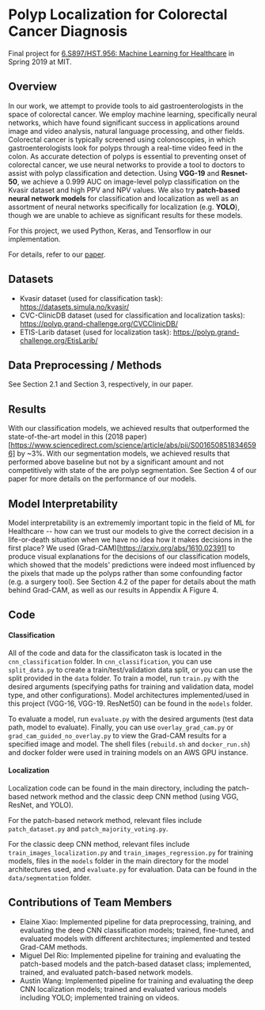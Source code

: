 # Polyp Localization for Colorectal Cancer Diagnosis

Final project for [6.S897/HST.956: Machine Learning for Healthcare](https://mlhc19mit.github.io/) in Spring 2019 at MIT.

## Overview
In our work, we attempt to provide tools to aid gastroenterologists in the space of colorectal cancer. We employ machine learning, specifically neural networks, which have found significant success in applications around image and video analysis, natural language processing, and other fields. Colorectal cancer is typically screened using colonoscopies, in which gastroenterologists look for polyps through a real-time video feed in the colon. As accurate detection of polyps is essential to preventing onset of colorectal cancer, we use neural networks to provide a tool to doctors to assist with polyp classification and detection. Using **VGG-19** and **Resnet-50**, we achieve a 0.999 AUC on image-level polyp classification on the Kvasir dataset and high PPV and NPV values. We also try **patch-based neural network models** for classification and localization as well as an assortment of neural networks specifically for localization (e.g. **YOLO**), though we are unable to achieve as significant results for these models.

For this project, we used Python, Keras, and Tensorflow in our implementation.

For details, refer to our [paper](https://github.com/atwang16/sp19-6s897-colon/blob/master/HST_956_Final_Project_Report.pdf).

## Datasets
- Kvasir dataset (used for classification task): https://datasets.simula.no/kvasir/
- CVC-ClinicDB dataset (used for classification and localization tasks): https://polyp.grand-challenge.org/CVCClinicDB/
- ETIS-Larib dataset (used for localization task): https://polyp.grand-challenge.org/EtisLarib/

## Data Preprocessing / Methods
See Section 2.1 and Section 3, respectively, in our paper.

## Results
With our classification models, we achieved results that outperformed the state-of-the-art model in this (2018 paper)[https://www.sciencedirect.com/science/article/abs/pii/S0016508518346596] by ~3%. With our segmentation models, we achieved results that performed above baseline but not by a significant amount and not competitively with state of the are polyp segmentation. See Section 4 of our paper for more details on the performance of our models.

## Model Interpretability
Model interpretability is an extrememly important topic in the field of ML for Healthcare -- how can we trust our models to give the correct decision in a life-or-death situation when we have no idea how it makes decisions in the first place? We used (Grad-CAM)[https://arxiv.org/abs/1610.02391] to produce visual explanations for the decisions of our classification models, which showed that the models' predictions were indeed most influenced by the pixels that made up the polyps rather than some confounding factor (e.g. a surgery tool). See Section 4.2 of the paper for details about the math behind Grad-CAM, as well as our results in Appendix A Figure 4.

## Code

#### Classification
All of the code and data for the classificaton task is located in the `cnn_classification` folder. In `cnn_classification`, you can use `split_data.py` to create a train/test/validation data split, or you can use the split provided in the `data` folder. To train a model, run `train.py` with the desired arguments (specifying paths for training and validation data, model type, and other configurations). Model architectures implemented/used in this project (VGG-16, VGG-19. ResNet50) can be found in the `models` folder. 

To evaluate a model, run `evaluate.py` with the desired arguments (test data path, model to evaluate). Finally, you can use `overlay_grad_cam.py` or `grad_cam_guided_no_overlay.py` to view the Grad-CAM results for a specified image and model. The shell files (`rebuild.sh` and `docker_run.sh`) and docker folder were used in training models on an AWS GPU instance.

#### Localization
Localization code can be found in the main directory, including the patch-based network method and the classic deep CNN method (using VGG, ResNet, and YOLO).

For the patch-based network method, relevant files include `patch_dataset.py` and `patch_majority_voting.py`.

For the classic deep CNN method, relevant files include `train_images_localization.py` and `train_images_regression.py` for training models, files in the `models` folder in the main directory for the model architectures used, and `evaluate.py` for evaluation. Data can be found in the `data/segmentation` folder.


## Contributions of Team Members
- Elaine Xiao: Implemented pipeline for data preprocessing, training, and evaluating the deep CNN classification models; trained, fine-tuned, and evaluated models with different architectures; implemented and tested Grad-CAM methods.
- Miguel Del Rio: Implemented pipeline for training and evaluating the patch-based models and the patch-based dataset class; implemented, trained, and evaluated patch-based network models.
- Austin Wang: Implemented pipeline for training and evaluating the deep CNN localization models; trained and evaluated various models including YOLO; implemented training on videos.

